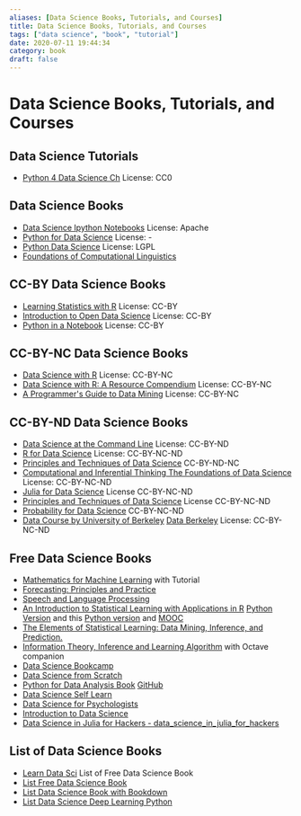 ```yaml
---
aliases: [Data Science Books, Tutorials, and Courses]
title: Data Science Books, Tutorials, and Courses
tags: ["data science", "book", "tutorial"]
date: 2020-07-11 19:44:34
category: book
draft: false
---
```


# Data Science Books, Tutorials, and Courses

## Data Science Tutorials

- [Python 4 Data Science Ch](https://github.com/catalystfrank/Python4DataScience.CH) License: CC0

## Data Science Books

- [Data Science Ipython Notebooks](https://github.com/donnemartin/data-science-ipython-notebooks) License: Apache
- [Python for Data Science](https://github.com/gumption/Python_for_Data_Science) License: -
- [Python Data Science](https://github.com/leriomaggio/python-data-science) License: LGPL
- [Foundations of Computational Linguistics](https://foundations-computational-linguistics.github.io/)

## CC-BY Data Science Books

- [Learning Statistics with R](https://learningstatisticswithr.com/) License: CC-BY
- [Introduction to Open Data Science](https://ohi-science.org/data-science-training/) License: CC-BY
- [Python in a Notebook](https://github.com/leriomaggio/python-in-a-notebook) License: CC-BY

## CC-BY-NC Data Science Books

- [Data Science with R](https://github.com/jmstanto/data-science-r) License: CC-BY-NC
- [Data Science with R: A Resource Compendium](https://bookdown.org/martin_monkman/DataScienceResources_book/) License: CC-BY-NC
- [A Programmer's Guide to Data Mining](https://guidetodatamining.com/) License: CC-BY-NC

## CC-BY-ND Data Science Books

- [Data Science at the Command Line](https://www.datascienceatthecommandline.com/) License: CC-BY-ND
- [R for Data Science](https://r4ds.had.co.nz/) License: CC-BY-NC-ND
- [Principles and Techniques of Data Science](https://www.textbook.ds100.org/intro.html) CC-BY-ND-NC
- [Computational and Inferential Thinking The Foundations of Data Science](https://www.inferentialthinking.com/chapters/intro) License: CC-BY-NC-ND
- [Julia for Data Science](https://www.david-anthoff.com/jl4ds/stable/) License CC-BY-NC-ND
- [Principles and Techniques of Data Science](https://www.textbook.ds100.org/intro) License CC-BY-NC-ND
- [Probability for Data Science](https://prob140.org/textbook/README.html) CC-BY-NC-ND
- [Data Course by University of Berkeley](https://data8.org/) [Data Berkeley](https://data.berkeley.edu/data-science-all) License: CC-BY-NC-ND

## Free Data Science Books

- [Mathematics for Machine Learning](https://mml-book.github.io/) with Tutorial
- [Forecasting: Principles and Practice](https://otexts.com/fpp2/)
- [Speech and Language Processing](https://web.stanford.edu/~jurafsky/slp3/)
- [An Introduction to Statistical Learning with Applications in R](https://faculty.marshall.usc.edu/gareth-james/ISL/) [Python Version](https://github.com/JWarmenhoven/ISLR-python) and this [Python version](https://github.com/tdpetrou/Machine-Learning-Books-With-Python/tree/master/Introduction%20to%20Statistical%20Learning) and [MOOC](https://lagunita.stanford.edu/courses/HumanitiesSciences/StatLearning/Winter2016/about)
- [The Elements of Statistical Learning: Data Mining, Inference, and Prediction.](https://web.stanford.edu/~hastie/ElemStatLearn/)
- [Information Theory, Inference and Learning Algorithm](https://www.inference.org.uk/itila/book.html) with Octave companion
- [Data Science Bookcamp](https://www.manning.com/books/data-science-bookcamp)
- [Data Science from Scratch](https://github.com/joelgrus/data-science-from-scratch)
- [Python for Data Analysis Book](https://wesmckinney.com/pages/book.html) [GitHub](https://github.com/wesm/pydata-book)
- [Data Science Self Learn](https://github.com/ossu/data-science)
- [Data Science for Psychologists](https://bookdown.org/hneth/ds4psy/)
- [Introduction to Data Science](https://rafalab.github.io/dsbook/)
- [Data Science in Julia for Hackers - data_science_in_julia_for_hackers](https://datasciencejuliahackers.com/)

## List of Data Science Books

- [Learn Data Sci](https://www.learndatasci.com/free-data-science-books/) List of Free Data Science Book
- [List Free Data Science Book](https://www.datasciencecentral.com/profiles/blogs/50-must-read-free-books-for-every-data-scientist-in-2020-1)
- [List Data Science Book with Bookdown](https://bookdown.org/)
- [List Data Science Deep Learning Python](https://www.theinsaneapp.com/2020/08/free-data-science-deep-learning-python-ebooks.html)
